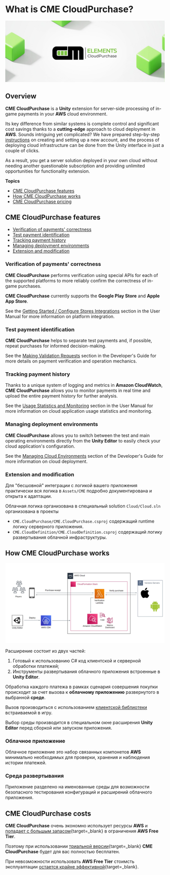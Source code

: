 # What is CME CloudPurchase?

![CME CloudPurchase](assets/hero.png)

## <a id="overview"></a> Overview

**CME CloudPurchase** is a **Unity** extension for server-side processing of in-game payments in your **AWS** cloud environment.

Its key difference from similar systems is complete control and significant cost savings thanks to a **cutting-edge** approach to cloud deployment in **AWS**. Sounds intriguing yet complicated? We have prepared step-by-step [instructions](user_guide/getting_started.md) on creating and setting up a new account, and the process of deploying cloud infrastructure can be done from the Unity interface in just a couple of clicks.


As a result, you get a server solution deployed in your own cloud without needing another questionable subscription and providing unlimited opportunities for functionality extension.

**Topics**

- [CME CloudPurchase features](#features)
- [How CME CloudPurchase works](#how-it-works)
- [CME CloudPurchase pricing](#pricing)

## <a id="features"></a> CME CloudPurchase features

- [Verification of payments' correctness](#feature-1)
- [Test payment identification](#feature-2)
- [Tracking payment history](#feature-3)
- [Managing deployment environments](#feature-4)
- [Extension and modification](#feature-5)

### <a id="feature-1"></a> Verification of payments' correctness

**CME CloudPurchase** performs verification using special APIs for each of the supported platforms to more reliably confirm the correctness of in-game purchases.

**CME CloudPurchase** currently supports the **Google Play Store** and **Apple App Store**.

See the [Getting Started / Configure Stores Integrations](user_guide/getting_started.md#stores) section in the User Manual for more information on platform integration.


### <a id="feature-2"></a> Test payment identification

**CME CloudPurchase** helps to separate test payments and, if possible, repeat purchases for informed decision-making.

See the [Making Validation Requests](user_guide/making_validation_requests.md) section in the Developer's Guide for more details on payment verification and operation mechanics.


### <a id="feature-3"></a> Tracking payment history

Thanks to a unique system of logging and metrics in **Amazon CloudWatch**, **CME CloudPurchase** allows you to monitor payments in real time and upload the entire payment history for further analysis.

See the [Usage Statistics and Monitoring](user_guide/usage_statistics.md) section in the User Manual for more information on cloud application usage statistics and monitoring.

### <a id="feature-4"></a> Managing deployment environments

**CME CloudPurchase** allows you to switch between the test and main operating environments directly from the **Unity Editor** to easily check your cloud application's configuration.

See the [Managing Cloud Environments](user_guide/managing_cloud_environments.md) section of the Developer's Guide for more information on cloud deployment.

### <a id="feature-5"></a> Extension and modification

Для "бесшовной" интеграции с логикой вашего приложения практически вся логика в `Assets/CME` подробно документирована и открыта к адаптации. 

Облачная логика организована в специальный solution `Cloud/Cloud.sln` организована в проекты 

- `CME.CloudPurchase/CME.CloudPurchase.csproj` содержащий runtime логику серверного приложения.
- `CME.CloudDefinition/CME.CloudDefinition.csproj` содержащий логику развертывания облачной инфраструктуры.

## <a id="how-it-works"></a> How CME CloudPurchase works

![!](assets/architecture.jpg)

Расширение состоит из двух частей:

1. Готовый к использованию C# код клиентской и серверной обработки платежей;
2. Инструменты развертывания облачного приложения встроенные в **Unity Editor**.

Обработка каждого платежа в рамках сценария совершения покупки происходит за счет вызова к **облачному приложению** развернутого в выбранной **среде**.

Вызов производиться с использованием [клиентской библиотеки](api_reference/namespaces.md) встраиваемой в игру.

Выбор среды производится в специальном окне расширения **Unity Editor** перед сборкой или запуском приложения.

### Облачное приложение

Облачное приложение это набор связанных компонетов **AWS** минимально необходимых для проверки, хранения и наблюдения истории платежей.

### Среда развертывания

Приложение разделено на именованные среды для возможности безопасного тестирования конфигураций и расширений облачного приложения.

## <a id="costs"></a> CME CloudPurchase costs

**CME CloudPurchase** очень экономно использует ресурсы **AWS** и [попадает с большым запасом](https://calculator.aws/#/estimate?id=173c99261f287852c34cb50214c1fe6c34f4e14b){target=_blank} в ограничения **AWS Free Tier**.

Поэтому при использовании [триальной версии](https://assetstore.unity.com/preview/224130/709634){target=_blank} **CME CloudPurchase** будет для вас полностью бесплатен.

При невозможности использовать **AWS Free Tier** стоимсть эксплуалтации [остается крайне эффективной](https://calculator.aws/#/estimate?id=4146e963f41967449d736e1a9b1d80cadda074a1){target=_blank}. 
